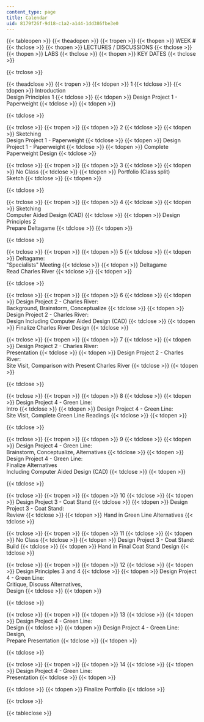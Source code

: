 ```yaml
---
content_type: page
title: Calendar
uid: 8179f26f-9d18-c1a2-a144-1dd386fbe3e0
---
```


{{< tableopen >}}
{{< theadopen >}}
{{< tropen >}}
{{< thopen >}}
WEEK #
{{< thclose >}}
{{< thopen >}}
LECTURES / DISCUSSIONS
{{< thclose >}}
{{< thopen >}}
LABS
{{< thclose >}}
{{< thopen >}}
KEY DATES
{{< thclose >}}

{{< trclose >}}

{{< theadclose >}}
{{< tropen >}}
{{< tdopen >}}
1
{{< tdclose >}}
{{< tdopen >}}
Introduction  
Design Principles 1
{{< tdclose >}}
{{< tdopen >}}
Design Project 1 - Paperweight
{{< tdclose >}}
{{< tdopen >}}

{{< tdclose >}}

{{< trclose >}}
{{< tropen >}}
{{< tdopen >}}
2
{{< tdclose >}}
{{< tdopen >}}
Sketching  
Design Project 1 - Paperweight
{{< tdclose >}}
{{< tdopen >}}
Design Project 1 - Paperweight
{{< tdclose >}}
{{< tdopen >}}
Complete Paperweight Design
{{< tdclose >}}

{{< trclose >}}
{{< tropen >}}
{{< tdopen >}}
3
{{< tdclose >}}
{{< tdopen >}}
No Class
{{< tdclose >}}
{{< tdopen >}}
Portfolio (Class split)  
Sketch
{{< tdclose >}}
{{< tdopen >}}

{{< tdclose >}}

{{< trclose >}}
{{< tropen >}}
{{< tdopen >}}
4
{{< tdclose >}}
{{< tdopen >}}
Sketching  
Computer Aided Design (CAD)
{{< tdclose >}}
{{< tdopen >}}
Design Principles 2  
Prepare Deltagame
{{< tdclose >}}
{{< tdopen >}}

{{< tdclose >}}

{{< trclose >}}
{{< tropen >}}
{{< tdopen >}}
5
{{< tdclose >}}
{{< tdopen >}}
Deltagame:  
"Specialists" Meeting
{{< tdclose >}}
{{< tdopen >}}
Deltagame  
Read Charles River
{{< tdclose >}}
{{< tdopen >}}

{{< tdclose >}}

{{< trclose >}}
{{< tropen >}}
{{< tdopen >}}
6
{{< tdclose >}}
{{< tdopen >}}
Design Project 2 - Charles River:  
Background, Brainstorm, Conceptualize
{{< tdclose >}}
{{< tdopen >}}
Design Project 2 - Charles River:  
Design Including Computer Aided Design (CAD)
{{< tdclose >}}
{{< tdopen >}}
Finalize Charles River Design
{{< tdclose >}}

{{< trclose >}}
{{< tropen >}}
{{< tdopen >}}
7
{{< tdclose >}}
{{< tdopen >}}
Design Project 2 - Charles River:  
Presentation
{{< tdclose >}}
{{< tdopen >}}
Design Project 2 - Charles River:  
Site Visit, Comparison with Present Charles River
{{< tdclose >}}
{{< tdopen >}}

{{< tdclose >}}

{{< trclose >}}
{{< tropen >}}
{{< tdopen >}}
8
{{< tdclose >}}
{{< tdopen >}}
Design Project 4 - Green Line:  
Intro
{{< tdclose >}}
{{< tdopen >}}
Design Project 4 - Green Line:  
Site Visit, Complete Green Line Readings
{{< tdclose >}}
{{< tdopen >}}

{{< tdclose >}}

{{< trclose >}}
{{< tropen >}}
{{< tdopen >}}
9
{{< tdclose >}}
{{< tdopen >}}
Design Project 4 - Green Line:  
Brainstorm, Conceptualize, Alternatives
{{< tdclose >}}
{{< tdopen >}}
Design Project 4 - Green Line:  
Finalize Alternatives  
Including Computer Aided Design (CAD)
{{< tdclose >}}
{{< tdopen >}}

{{< tdclose >}}

{{< trclose >}}
{{< tropen >}}
{{< tdopen >}}
10
{{< tdclose >}}
{{< tdopen >}}
Design Project 3 - Coat Stand
{{< tdclose >}}
{{< tdopen >}}
Design Project 3 - Coat Stand:  
Review
{{< tdclose >}}
{{< tdopen >}}
Hand in Green Line Alternatives
{{< tdclose >}}

{{< trclose >}}
{{< tropen >}}
{{< tdopen >}}
11
{{< tdclose >}}
{{< tdopen >}}
No Class
{{< tdclose >}}
{{< tdopen >}}
Design Project 3 - Coat Stand:  
Build
{{< tdclose >}}
{{< tdopen >}}
Hand in Final Coat Stand Design
{{< tdclose >}}

{{< trclose >}}
{{< tropen >}}
{{< tdopen >}}
12
{{< tdclose >}}
{{< tdopen >}}
Design Principles 3 and 4
{{< tdclose >}}
{{< tdopen >}}
Design Project 4 - Green Line:  
Critique, Discuss Alternatives,  
Design
{{< tdclose >}}
{{< tdopen >}}

{{< tdclose >}}

{{< trclose >}}
{{< tropen >}}
{{< tdopen >}}
13
{{< tdclose >}}
{{< tdopen >}}
Design Project 4 - Green Line:  
Design
{{< tdclose >}}
{{< tdopen >}}
Design Project 4 - Green Line:  
Design,  
Prepare Presentation
{{< tdclose >}}
{{< tdopen >}}

{{< tdclose >}}

{{< trclose >}}
{{< tropen >}}
{{< tdopen >}}
14
{{< tdclose >}}
{{< tdopen >}}
Design Project 4 - Green Line:  
Presentation
{{< tdclose >}}
{{< tdopen >}}

{{< tdclose >}}
{{< tdopen >}}
Finalize Portfolio
{{< tdclose >}}

{{< trclose >}}

{{< tableclose >}}